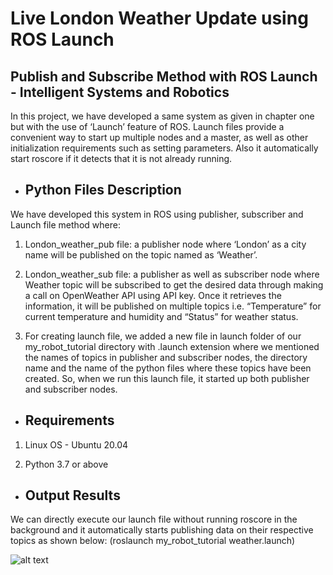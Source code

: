 # Live London Weather Update using ROS Launch
## Publish and Subscribe Method with ROS Launch - Intelligent Systems and Robotics

In this project, we have developed a same system as given in chapter one but with the use of ‘Launch’ feature of ROS. Launch files provide a convenient way to start up multiple nodes and a master, as well as other initialization requirements such as setting parameters. Also it automatically start roscore if it detects that it is not already running. 


* Python Files Description
  ------------

We have developed this system in ROS using publisher, subscriber and Launch file method where:

1.	London_weather_pub file: a publisher node where ‘London’ as a city name will be published on the topic named as ‘Weather’.

2.	London_weather_sub file: a publisher as well as subscriber node where Weather topic will be subscribed to get the desired data through making a call on OpenWeather API using API key. Once it retrieves the information, it will be published on multiple topics i.e. “Temperature” for current temperature and humidity and “Status” for weather status.

3.  For creating launch file, we added a new file in launch folder of our my_robot_tutorial directory with .launch extension where we mentioned the names of topics in publisher and subscriber nodes, the directory name and the name of the python files where these topics have been created. So, when we run this launch file, it started up both publisher and subscriber nodes.
 

* Requirements
  ------------

1.	Linux OS - Ubuntu 20.04 

2.	Python 3.7 or above 


* Output Results
  ------------
  
We can directly execute our launch file without running roscore in the background and it automatically starts publishing data on their respective topics as shown below: (roslaunch my_robot_tutorial weather.launch)

![alt text](https://github.com/WaniaKhance/Live_Weather_Update_Using_OpenWeatherAPI/blob/main/Picture3.png?raw=true)


